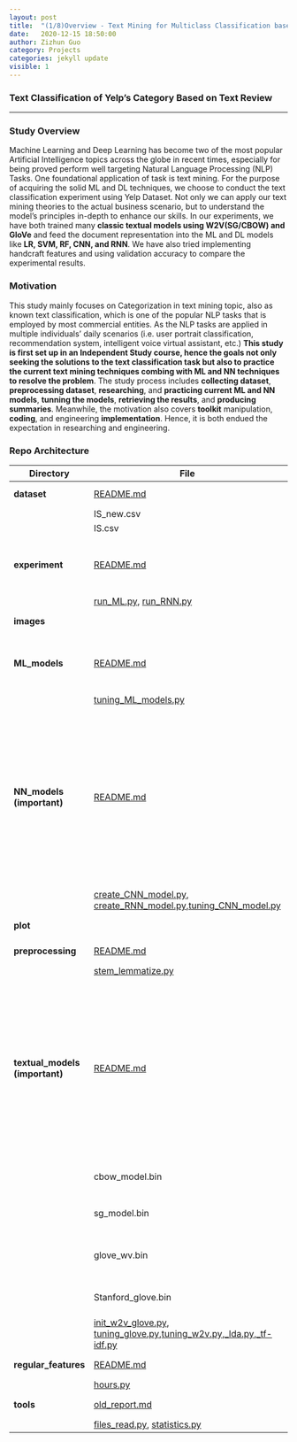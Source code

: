 ```yaml
---
layout: post
title:  "(1/8)Overview - Text Mining for Multiclass Classification based on Yelp User’s Reviews"
date:   2020-12-15 18:50:00
author: Zizhun Guo
category: Projects
categories: jekyll update
visible: 1
---
```


### Text Classification of Yelp’s Category Based on Text Review
---
### Study Overview
Machine Learning and Deep Learning has become two of the most popular Artificial Intelligence topics across the globe in recent times, especially for being proved perform well targeting Natural Language Processing (NLP) Tasks. One foundational application of task is text mining. For the purpose of acquiring the solid ML and DL techniques, we choose to conduct the text classification experiment using Yelp Dataset. Not only we can apply our text mining theories to the actual business scenario, but to understand the model’s principles in-depth to enhance our skills. In our experiments, we have both trained many **classic textual models using W2V(SG/CBOW) and GloVe** and feed the document representation into the ML and DL models like **LR, SVM, RF, CNN, and RNN**. We have also tried implementing handcraft features and using validation accuracy to compare the experimental results. 

### Motivation
This study mainly focuses on Categorization in text mining topic, also as known text classification, which is one of the popular NLP tasks that is employed by most commercial entities. As the NLP tasks are applied in multiple individuals’ daily scenarios (i.e. user portrait classification, recommendation system, intelligent voice virtual assistant, etc.) **This study is first set up in an Independent Study course, hence the goals not only seeking the solutions to the text classification task but also to practice the current text mining techniques combing with ML and NN techniques to resolve the problem**. The study process includes **collecting dataset**, **preprocessing dataset**, **researching**, and **practicing current ML and NN models**, **tunning the models**, **retrieving the results**, and **producing summaries**. Meanwhile, the motivation also covers **toolkit** manipulation, **coding**, and engineering **implementation**. Hence, it is both endued the expectation in researching and engineering.

### Repo Architecture

|Directory|File|About|
|---|---|---|
|**dataset**|[README.md](https://github.com/zizhGuo/Text_Classification_Based_on_Text_Reviews/tree/main/dataset)|Introduing the dataset used in the study|
||IS_new.csv|Lemmatized dataset|
||IS.csv|Stemmed dataset|
|**experiment**|[README.md](https://github.com/zizhGuo/Text_Classification_Based_on_Text_Reviews/tree/main/experiment)|Giving the part of exact experiment details (more in README in ML_models and NN_models)|
||[run_ML.py](https://github.com/zizhGuo/Text_Classification_Based_on_Text_Reviews/blob/main/experiment/run_ML.py), [run_RNN.py](https://github.com/zizhGuo/Text_Classification_Based_on_Text_Reviews/blob/main/experiment/run_RNN.py)||
|**images**||Containing all README images|
|**ML_models**|[README.md](https://github.com/zizhGuo/Text_Classification_Based_on_Text_Reviews/tree/main/ML_models)|Giving the Machine Learning models details including the theory, parameters tuning, implementation.|
||[tuning_ML_models.py](https://github.com/zizhGuo/Text_Classification_Based_on_Text_Reviews/blob/main/ML_models/tuning_ML_models.py)||
|**NN_models (important)**|[README.md](https://github.com/zizhGuo/Text_Classification_Based_on_Text_Reviews/tree/main/NN_models)|1. Containing the detail information of the Neural Network models including Kim's **CNN model for text classification**, **RNN encoder model using GRU/LSTM** memory unit implemented by TensorFlow Keras; 2. Illustrating models' architectures, parameter's tuning process and implementation summary|
||[create_CNN_model.py](https://github.com/zizhGuo/Text_Classification_Based_on_Text_Reviews/blob/main/NN_models/create_CNN_model.py), [create_RNN_model.py](https://github.com/zizhGuo/Text_Classification_Based_on_Text_Reviews/blob/main/NN_models/create_RNN_model.py),[tuning_CNN_model.py](https://github.com/zizhGuo/Text_Classification_Based_on_Text_Reviews/blob/main/NN_models/tuning_CNN_model.py)||
|**plot**||Containing the methods to draw figure|
|**preprocessing**|[README.md](https://github.com/zizhGuo/Text_Classification_Based_on_Text_Reviews/tree/main/preprocessing)|The view of the preprocessed dataset|
||[stem_lemmatize.py](https://github.com/zizhGuo/Text_Classification_Based_on_Text_Reviews/blob/main/preprocessing/stem_lemmatize.py)||
|**textual_models (important)**|[README.md](https://github.com/zizhGuo/Text_Classification_Based_on_Text_Reviews/tree/main/textual_models)|1. Containing the report on the training/testing/tuning processes for W2V(SG/CBOW)/GloVe models using Gensim library; 2. Including the summary of the embedding models comparison and implementation; 3. Three **self-trained models/Word Vectors** and One **pretrained Stanford GloVe 42b 300d word vectors**|
||cbow_model.bin|CBOW model trained and saved by Gensim Word2Vec library|
||sg_model.bin|SG model trained and saved by Gensim Word2Vec library|
||glove_wv.bin|GloVe word embeddings trained by Stanford GloVe program|
||Stanford_glove.bin|Pretrained Stanford 42B300d Word Embeddings|
||[init_w2v_glove.py](https://github.com/zizhGuo/Text_Classification_Based_on_Text_Reviews/blob/main/textual_models/init_w2v_glove.py), [tuning_glove.py](https://github.com/zizhGuo/Text_Classification_Based_on_Text_Reviews/blob/main/textual_models/tuning_glove.py),[tuning_w2v.py](https://github.com/zizhGuo/Text_Classification_Based_on_Text_Reviews/blob/main/textual_models/tuning_w2v.py),[_lda.py](https://github.com/zizhGuo/Text_Classification_Based_on_Text_Reviews/blob/main/textual_models/_lda.py),[_tf-idf.py](https://github.com/zizhGuo/Text_Classification_Based_on_Text_Reviews/blob/main/textual_models/_tf-idf.py)||
|**regular_features**|[README.md](https://github.com/zizhGuo/Text_Classification_Based_on_Text_Reviews/tree/main/regular_features)|The method to extract the handcraft features|
||[hours.py](https://github.com/zizhGuo/Text_Classification_Based_on_Text_Reviews/blob/main/regular_features/hours.py)||
|**tools**|[old_report.md](https://github.com/zizhGuo/Text_Classification_Based_on_Text_Reviews/tree/main/tools)|A sumary on data reading and converting|
||[files_read.py](https://github.com/zizhGuo/Text_Classification_Based_on_Text_Reviews/blob/main/tools/files_read.py), [statistics.py](https://github.com/zizhGuo/Text_Classification_Based_on_Text_Reviews/blob/main/tools/statistics.py)||